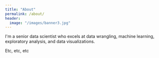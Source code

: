 ```yaml
---
title: "About"
permalink: /about/
header:
  image: "/images/banner3.jpg"
---
```


I'm a senior data scientist who excels at data wrangling, machine learning, exploratory analysis, and data visualizations.

Etc, etc, etc
